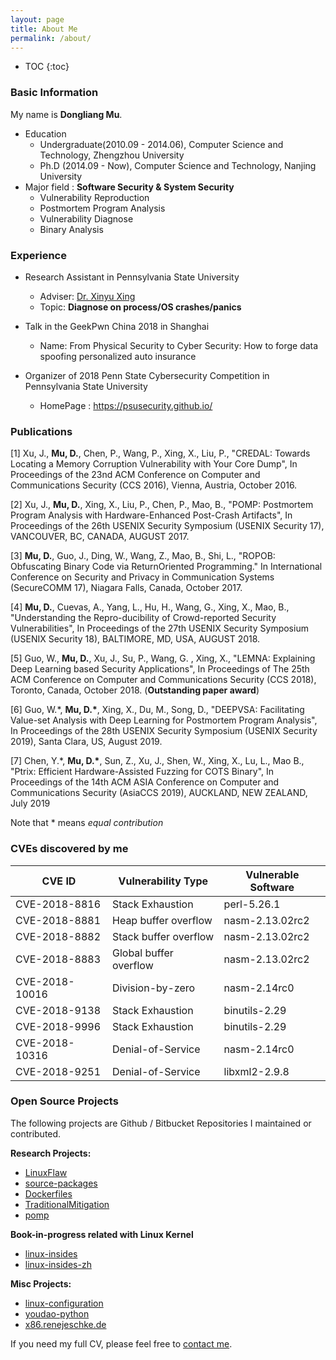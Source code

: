 ```yaml
---
layout: page
title: About Me
permalink: /about/
---
```


* TOC
{:toc}

### Basic Information

My name is **Dongliang Mu**.

- Education 
	- Undergraduate(2010.09 - 2014.06), Computer Science and Technology, Zhengzhou University
	- Ph.D (2014.09 - Now), Computer Science and Technology, Nanjing University
- Major field : **Software Security & System Security**
	- Vulnerability Reproduction
	- Postmortem Program Analysis
	- Vulnerability Diagnose
	- Binary Analysis

### Experience

- Research Assistant in Pennsylvania State University
	- Adviser: [Dr. Xinyu Xing](http://xinyuxing.org/)
	- Topic: **Diagnose on process/OS crashes/panics**

- Talk in the GeekPwn China 2018 in Shanghai
	- Name: From Physical Security to Cyber Security: How to forge data spoofing personalized auto insurance

- Organizer of 2018 Penn State Cybersecurity Competition in Pennsylvania State University
	- HomePage : <https://psusecurity.github.io/>

### Publications

[1] Xu, J., **Mu, D.**, Chen, P., Wang, P., Xing, X., Liu, P., "CREDAL: Towards Locating a Memory Corruption Vulnerability with Your Core Dump", In Proceedings of the 23nd ACM Conference on Computer and Communications Security (CCS 2016), Vienna, Austria, October 2016.

[2] Xu, J., **Mu, D.**, Xing, X., Liu, P., Chen, P., Mao, B., "POMP: Postmortem Program Analysis with Hardware-Enhanced Post-Crash Artifacts", In Proceedings of the 26th USENIX Security Symposium (USENIX Security 17), VANCOUVER, BC, CANADA, AUGUST 2017.

[3] **Mu, D.**, Guo, J., Ding, W., Wang, Z., Mao, B., Shi, L., "ROPOB: Obfuscating Binary Code via ReturnOriented Programming." In International Conference on Security and Privacy in Communication Systems (SecureCOMM 17), Niagara Falls, Canada, October 2017.

[4] **Mu, D.**, Cuevas, A., Yang, L., Hu, H., Wang, G., Xing, X., Mao, B., "Understanding the Repro-ducibility of Crowd-reported Security Vulnerabilities", In Proceedings of the 27th USENIX Security Symposium (USENIX Security 18), BALTIMORE, MD, USA, AUGUST 2018.

[5] Guo, W., **Mu, D.**, Xu, J., Su, P., Wang, G. , Xing, X., "LEMNA: Explaining Deep Learning based Security Applications", In Proceedings of The 25th ACM Conference on Computer and Communications Security (CCS 2018), Toronto, Canada, October 2018. (**Outstanding paper award**)

[6] Guo, W.*, **Mu, D.\***, Xing, X., Du, M., Song, D., "DEEPVSA: Facilitating Value-set Analysis with Deep Learning for Postmortem Program Analysis", In Proceedings of the 28th USENIX Security Symposium (USENIX Security 2019), Santa Clara, US, August 2019.

[7] Chen, Y.*, **Mu, D.\***, Sun, Z., Xu, J., Shen, W., Xing, X., Lu, L., Mao B., "Ptrix: Efficient Hardware-Assisted Fuzzing for COTS Binary", In Proceedings of the 14th ACM ASIA Conference on Computer and Communications Security (AsiaCCS 2019), AUCKLAND, NEW ZEALAND, July 2019

Note that \* means *equal contribution*

### CVEs discovered by me

|   CVE ID      | Vulnerability Type     | Vulnerable Software
| ------------- | ---------------------- | -------------------
|CVE-2018-8816  | Stack Exhaustion       | perl-5.26.1
|CVE-2018-8881  | Heap buffer overflow   | nasm-2.13.02rc2
|CVE-2018-8882  | Stack buffer overflow  | nasm-2.13.02rc2
|CVE-2018-8883  | Global buffer overflow | nasm-2.13.02rc2
|CVE-2018-10016 | Division-by-zero       | nasm-2.14rc0
|CVE-2018-9138  | Stack Exhaustion       | binutils-2.29
|CVE-2018-9996  | Stack Exhaustion       | binutils-2.29
|CVE-2018-10316 | Denial-of-Service      | nasm-2.14rc0
|CVE-2018-9251  | Denial-of-Service      | libxml2-2.9.8

### Open Source Projects

The following projects are Github / Bitbucket Repositories I maintained or contributed.

**Research Projects:**

- [LinuxFlaw](https://github.com/mudongliang/LinuxFlaw)
- [source-packages](https://github.com/mudongliang/source-packages)
- [Dockerfiles](https://github.com/mudongliang/Dockerfiles)
- [TraditionalMitigation](https://github.com/hardenedlinux/TraditionalMitigation)
- [pomp](https://github.com/junxzm1990/pomp)

**Book-in-progress related with Linux Kernel**

- [linux-insides](https://github.com/0xAX/linux-insides)
- [linux-insides-zh](https://github.com/MintCN/linux-insides-zh)

**Misc Projects:**

- [linux-configuration](https://github.com/mudongliang/linux-configuration)
- [youdao-python](https://github.com/mudongliang/youdao-python)
- [x86.renejeschke.de](https://github.com/mudongliang/x86.renejeschke.de)

If you need my full CV, please feel free to [contact me](mailto:mudongliangabcd@gmail.com).

